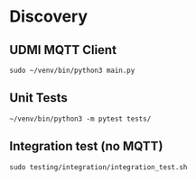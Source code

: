 # Discovery

## UDMI MQTT Client

`sudo ~/venv/bin/python3 main.py`

## Unit Tests
`~/venv/bin/python3 -m pytest tests/`

## Integration test (no MQTT)
`sudo testing/integration/integration_test.sh`

